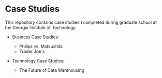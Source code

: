 # Case Studies

This repository contains case studies I completed during graduate school at the Georgia Institute of Technology.

- Business Case Studies:
    - Philips vs. Matsushita
    - Trader Joe's

- Technology Case Studies:
    - The Future of Data Warehousing
